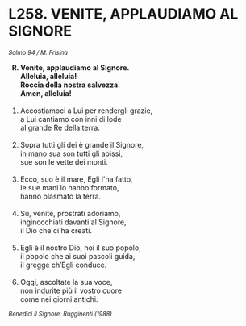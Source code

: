 # L258. VENITE, APPLAUDIAMO AL SIGNORE

<sub><i>Salmo 94 / M. Frisina</i></sub>
<ol>
	<b><li type="A" value="18">Venite, applaudiamo al Signore.<br>
		Alleluia, alleluia!<br>
		Roccia della nostra salvezza.<br>
		Amen, alleluia!</li></b><br>
	<li value="1">Accostiamoci a Lui per rendergli grazie,<br>
		a Lui cantiamo con inni di lode<br>
		al grande Re della terra.</li><br>
	<li>Sopra tutti gli dei è grande il Signore,<br>
		in mano sua son tutti gli abissi,<br>
		sue son le vette dei monti.</li><br>
	<li>Ecco, suo è il mare, Egli l'ha fatto,<br>
		le sue mani lo hanno formato,<br>
		hanno plasmato la terra.</li><br>
	<li>Su, venite, prostrati adoriamo,<br>
		inginocchiati davanti al Signore,<br>
		il Dio che ci ha creati.</li><br>
	<li>Egli è il nostro Dio, noi il suo popolo,<br>
		il popolo che ai suoi pascoli guida,<br>
		il gregge ch’Egli conduce.</li><br>
	<li>Oggi, ascoltate la sua voce,<br>
		non indurite più il vostro cuore<br>
		come nei giorni antichi.</li>
</ol>
<sub><i>Benedici il Signore, Rugginenti (1988)</i></sub>
